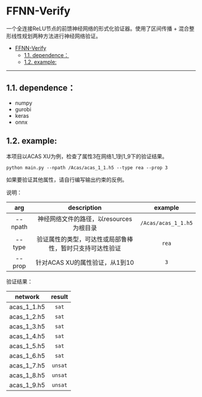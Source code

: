 # FFNN-Verify
一个全连接ReLU节点的前馈神经网络的形式化验证器。使用了区间传播 + 混合整形线性规划两种方法进行神经网络验证。

- [FFNN-Verify](#ffnn-verify)
  - [1.1. dependence：](#11-dependence)
  - [1.2. example:](#12-example)

---

## 1.1. dependence：
- numpy
- gurobi
- keras
- onnx


## 1.2. example:
本项目以ACAS XU为例，检查了属性3在网络1_1到1_9下的验证结果。

```
python main.py --npath /Acas/acas_1_1.h5 --type rea --prop 3
```

如果要验证其他属性，请自行编写输出约束的反例。

说明：

|arg | description | example|
|:---:|:---:|:---:|
|--npath |神经网络文件的路径，以resources为根目录 | `/Acas/acas_1_1.h5`|
|--type | 验证属性的类型，可达性或局部鲁棒性，暂时只支持可达性验证 | `rea`|
|--prop | 针对ACAS XU的属性验证，从1到10 | `3` |

验证结果：

|network | result |
|:---:|:---:|
| acas_1_1.h5 | `sat` |
| acas_1_2.h5 | `sat` |
| acas_1_3.h5 | `sat` |
| acas_1_4.h5 | `sat` |
| acas_1_5.h5 | `sat` |
| acas_1_6.h5 | `sat` |
| acas_1_7.h5 | `unsat` |
| acas_1_8.h5 | `unsat` |
| acas_1_9.h5 | `unsat` |
